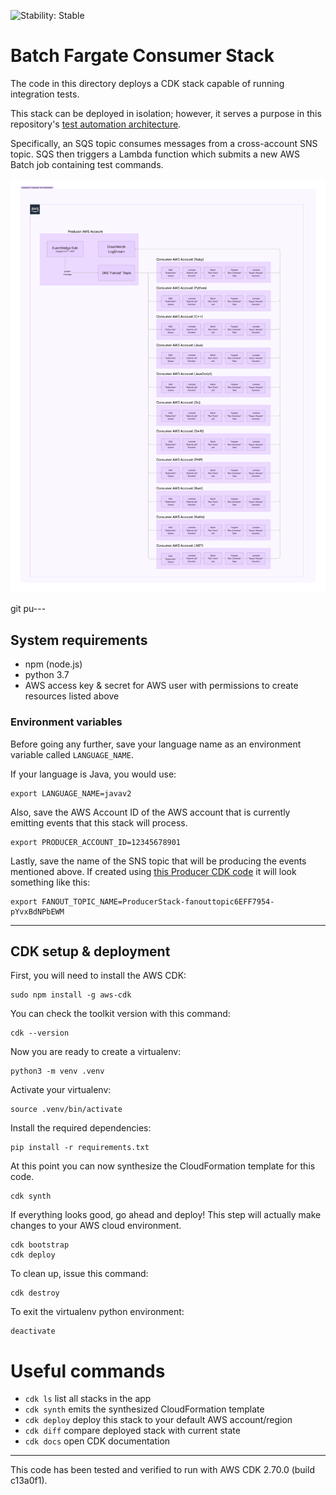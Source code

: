 ![Stability: Stable](https://img.shields.io/badge/stability-Stable-success.svg?style=for-the-badge)

# Batch Fargate Consumer Stack

The code in this directory deploys a CDK stack capable of running integration tests.

This stack can be deployed in isolation; however, it serves a purpose in this repository's [test automation architecture](../README.md).

Specifically, an SQS topic consumes messages from a cross-account SNS topic. SQS then triggers a Lambda function which submits a new AWS Batch job containing test commands.

![weathertop-comp-2.png](..%2Farchitecture_diagrams%2Fpng%2Fweathertop-comp-2.png)

git pu---
## System requirements
* npm (node.js)
* python 3.7  
* AWS access key & secret for AWS user with permissions to create resources listed above

### Environment variables
Before going any further, save your language name as an environment variable called `LANGUAGE_NAME`.

If your language is Java, you would use:
```
export LANGUAGE_NAME=javav2
```

Also, save the AWS Account ID of the AWS account that is currently emitting 
events that this stack will process.
```
export PRODUCER_ACCOUNT_ID=12345678901
```

Lastly, save the name of the SNS topic that will be producing the events mentioned above.
If created using [this Producer CDK code](../eventbridge_rule_with_sns_fanout/README.md) it will look something like this:
```
export FANOUT_TOPIC_NAME=ProducerStack-fanouttopic6EFF7954-pYvxBdNPbEWM
```
---

## CDK setup & deployment

First, you will need to install the AWS CDK:

```
sudo npm install -g aws-cdk
```

You can check the toolkit version with this command:

```
cdk --version
```

Now you are ready to create a virtualenv:

```
python3 -m venv .venv
```

Activate your virtualenv:

```
source .venv/bin/activate
```

Install the required dependencies:

```
pip install -r requirements.txt
```

At this point you can now synthesize the CloudFormation template for this code.

```
cdk synth
```

If everything looks good, go ahead and deploy!  This step will actually make
changes to your AWS cloud environment.  

```
cdk bootstrap
cdk deploy
```

To clean up, issue this command:

```
cdk destroy
```

To exit the virtualenv python environment:

```
deactivate
```

# Useful commands

 * `cdk ls`          list all stacks in the app
 * `cdk synth`       emits the synthesized CloudFormation template
 * `cdk deploy`      deploy this stack to your default AWS account/region
 * `cdk diff`        compare deployed stack with current state
 * `cdk docs`        open CDK documentation

---
This code has been tested and verified to run with AWS CDK 2.70.0 (build c13a0f1).
